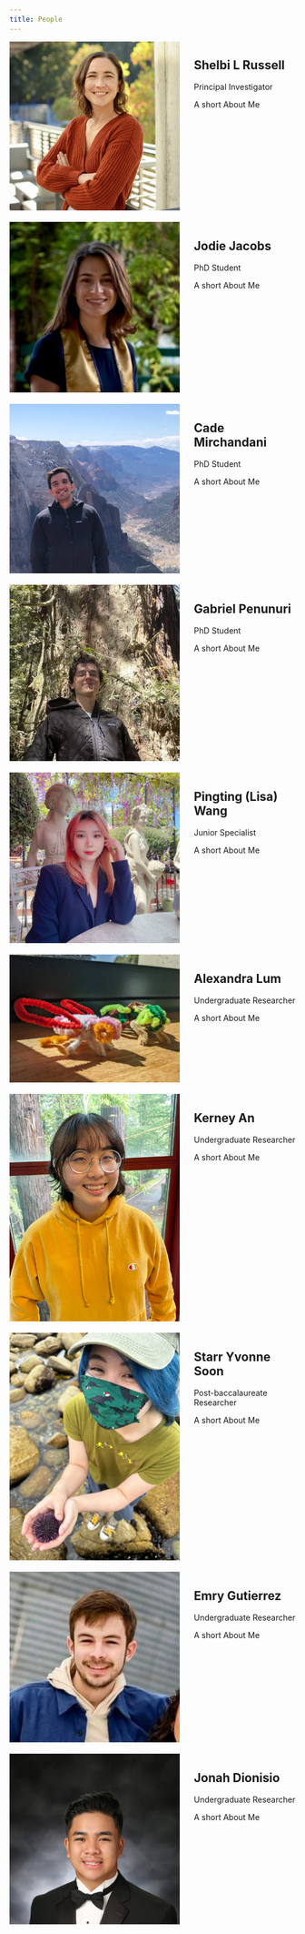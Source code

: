 ```yaml
---
title: People
---
```

<html lang="en">
<head>
    <meta charset="UTF-8">
    <meta name="viewport" content="width=device-width, initial-scale=1.0">
    <style>
        /* CSS for layout */
        .mem-container {
            display: flex;
            flex-direction: row;
            justify-content: space-between;
            align-items: start;
            margin-bottom: 20px;
        }
        .portrait {
            width: 300px;
            height: auto;
            margin-right: 25px;
        }
        .description {
            flex: 1;
        }
    </style>
</head>
<body>
    <div class="mem-container">
        <img src="/assets/people_photos/Shelbi.jpg" alt="Shelbi L. Russell" class="portrait">
        <div class="description">
            <h2>Shelbi L Russell</h2>
            <p>Principal Investigator</p>
            <p>A short About Me</p>
        </div>
    </div>
    <div class="mem-container">
        <img src="/assets/people_photos/jodie.jpg" alt="Jodie Jacobs" class="portrait">
        <div class="description">
            <h2>Jodie Jacobs</h2>
            <p>PhD Student</p>
            <p>A short About Me</p>
        </div>
    </div>
    <div class="mem-container">
        <img src="/assets/people_photos/cade.jpeg" alt="Cade Mirchandani" class="portrait">
        <div class="description">
            <h2>Cade Mirchandani</h2>
            <p>PhD Student</p>
            <p>A short About Me</p>
        </div>
    </div>
    <div class="mem-container">
        <img src="/assets/people_photos/GabeTree.jpg" alt="Gabriel Penunuri" class="portrait">
        <div class="description">
            <h2>Gabriel Penunuri</h2>
            <p>PhD Student</p>
            <p>A short About Me</p>
        </div>
    </div>
    <div class="mem-container">
        <img src="/assets/people_photos/pingting.jpg" alt="Pingting Wang" class="portrait">
        <div class="description">
            <h2>Pingting (Lisa) Wang</h2>
            <p>Junior Specialist</p>
            <p>A short About Me</p>
        </div>
    </div>
    <div class="mem-container">
        <img src="/assets/people_photos/alexandra.JPG" alt="Alexandra Lum" class="portrait">
        <div class="description">
            <h2>Alexandra Lum</h2>
            <p>Undergraduate Researcher</p>
            <p>A short About Me</p>
        </div>
    </div>
    <div class="mem-container">
        <img src="/assets/people_photos/Kerney.jpg" alt="Kerney An" class="portrait">
        <div class="description">
            <h2>Kerney An</h2>
            <p>Undergraduate Researcher</p>
            <p>A short About Me</p>
        </div>
    </div>
    <div class="mem-container">
        <img src="/assets/people_photos/Starr.jpg" alt="Starr Yvonne Soon" class="portrait">
        <div class="description">
            <h2>Starr Yvonne Soon</h2>
            <p>Post-baccalaureate Researcher</p>
            <p>A short About Me</p>
        </div>
    </div>
    <div class="mem-container">
        <img src="/assets/people_photos/emry.jpg" alt="Emry Gutierrez" class="portrait">
        <div class="description">
            <h2>Emry Gutierrez</h2>
            <p>Undergraduate Researcher</p>
            <p>A short About Me</p>
        </div>
    </div>
    <div class="mem-container">
        <img src="/assets/people_photos/jonah.jpg" alt="Jonah Dionisio" class="portrait">
        <div class="description">
            <h2>Jonah Dionisio</h2>
            <p>Undergraduate Researcher</p>
            <p>A short About Me</p>
        </div>
    </div>
    <!-- Add more lab members as needed -->
</body>
</html>
